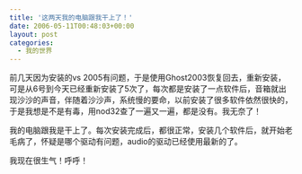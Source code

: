 ```yaml
---
title: '这两天我的电脑跟我干上了！'
date: 2006-05-11T00:48:03+00:00
layout: post
categories:
  - 我的世界
---
```

前几天因为安装的vs 2005有问题，于是使用Ghost2003恢复回去，重新安装，可是从6号到今天已经重新安装了5次了，每次都是安装了一点软件后，音箱就出现沙沙的声音，伴随着沙沙声，系统慢的要命，以前安装了很多软件依然很快的，于是我想是不是有毒，用nod32查了一遍又一遍，都是没有。我无奈了！

我的电脑跟我是干上了。每次安装完成后，都很正常，安装几个软件后，就开始老毛病了，怀疑是哪个驱动有问题，audio的驱动已经使用最新的了。

我现在很生气！呼呼！